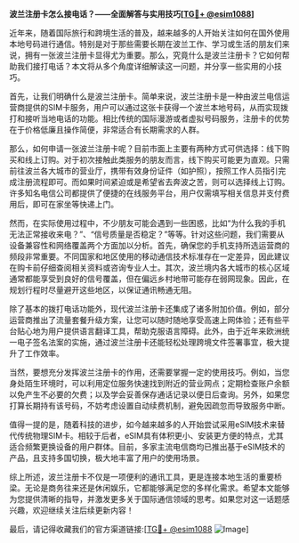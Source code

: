 **波兰注册卡怎么接电话？——全面解答与实用技巧[[TG💪+ @esim1088](https://t.me/s/esim1088)]**

近年来，随着国际旅行和跨境生活的普及，越来越多的人开始关注如何在国外使用本地号码进行通信。特别是对于那些需要长期在波兰工作、学习或生活的朋友们来说，拥有一张波兰注册卡显得尤为重要。那么，究竟什么是波兰注册卡？它如何帮助我们接打电话？本文将从多个角度详细解读这一问题，并分享一些实用的小技巧。

首先，让我们明确什么是波兰注册卡。简单来说，波兰注册卡是一种由波兰电信运营商提供的SIM卡服务，用户可以通过这张卡获得一个波兰本地号码，从而实现拨打和接听当地电话的功能。相比传统的国际漫游或者虚拟号码服务，注册卡的优势在于价格低廉且操作简便，非常适合有长期需求的人群。

那么，如何申请一张波兰注册卡呢？目前市面上主要有两种方式可供选择：线下购买和线上订购。对于初次接触此类服务的朋友而言，线下购买可能更为直观。只需前往波兰各大城市的营业厅，携带有效身份证件（如护照），按照工作人员指引完成注册流程即可。而如果时间紧迫或是希望省去奔波之苦，则可以选择线上订购。许多知名电信公司都提供了便捷的在线服务平台，用户仅需填写相关信息并支付费用后，即可在家坐等快递上门。

然而，在实际使用过程中，不少朋友可能会遇到一些困惑，比如“为什么我的手机无法正常接收来电？”、“信号质量是否稳定？”等等。针对这些问题，我们需要从设备兼容性和网络覆盖两个方面加以分析。首先，确保您的手机支持所选运营商的频段非常重要。不同国家和地区使用的移动通信技术标准存在一定差异，因此建议在购卡前仔细查阅相关资料或咨询专业人士。其次，波兰境内各大城市的核心区域通常都能享受到良好的信号覆盖，但在偏远乡村地带可能存在弱网现象。因此，在规划行程时尽量避开这些地区，以保证通讯畅通无阻。

除了基本的拨打电话功能外，现代波兰注册卡还集成了诸多附加价值。例如，部分运营商推出了流量套餐升级方案，让您可以随时随地享受高速上网体验；还有些平台贴心地为用户提供语言翻译工具，帮助克服语言障碍。此外，由于近年来欧洲统一电子签名法案的实施，通过波兰注册卡还能轻松处理跨境文件签署事宜，极大提升了工作效率。

当然，要想充分发挥波兰注册卡的作用，还需要掌握一定的使用技巧。例如，当您身处陌生环境时，可以利用定位服务快速找到附近的营业网点；定期检查账户余额以免产生不必要的欠费；以及学会妥善保存通话记录以便日后查询。另外，如果您打算长期持有该号码，不妨考虑设置自动续费机制，避免因疏忽而导致服务中断。

值得一提的是，随着科技的进步，如今越来越多的人开始尝试采用eSIM技术来替代传统物理SIM卡。相较于后者，eSIM具有体积更小、安装更方便的特点，尤其适合频繁更换设备的用户群体。目前，多家主流电信商均已推出基于eSIM技术的产品，且支持多国切换，极大地丰富了用户的使用场景。

综上所述，波兰注册卡不仅是一项便利的通讯工具，更是连接本地生活的重要桥梁。无论是商务往来还是休闲娱乐，它都能够满足您的多样化需求。希望本文能够为您提供清晰的指导，并激发更多关于国际通信领域的思考。如果您对这一话题感兴趣，欢迎继续关注后续更新内容！

最后，请记得收藏我们的官方渠道链接:[[TG💪+ @esim1088](https://t.me/s/esim1088) ![Image](https://i.postimg.cc/4NQfJmqS/Snipaste-2025-05-13-00-14-12.png)]